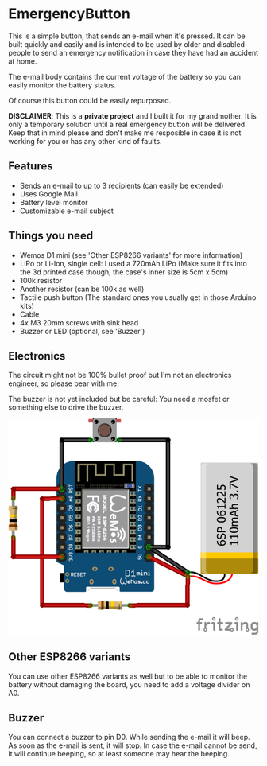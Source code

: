 # EmergencyButton

This is a simple button, that sends an e-mail when it's pressed. It can be built
quickly and easily and is intended to be used by older and disabled people to
send an emergency notification in case they have had an accident at home.

The e-mail body contains the current voltage of the battery so you can easily
monitor the battery status.

Of course this button could be easily repurposed.

**DISCLAIMER**: This is a **private project** and I built it for my grandmother.
It is only a temporary solution until a real emergency button will be delivered.
Keep that in mind please and don't make me resposible in case it is not working
for you or has any other kind of faults.

## Features

- Sends an e-mail to up to 3 recipients (can easily be extended)
- Uses Google Mail
- Battery level monitor
- Customizable e-mail subject

## Things you need

- Wemos D1 mini (see 'Other ESP8266 variants' for more information)
- LiPo or Li-Ion, single cell: I used a 720mAh LiPo (Make sure it fits into the
  3d printed case though, the case's inner size is 5cm x 5cm)
- 100k resistor
- Another resistor (can be 100k as well)
- Tactile push button (The standard ones you usually get in those Arduino kits)
- Cable
- 4x M3 20mm screws with sink head
- Buzzer or LED (optional, see 'Buzzer')

## Electronics

The circuit might not be 100% bullet proof but I'm not an electronics engineer,
so please bear with me.

The buzzer is not yet included but be careful: You need a mosfet or something
else to drive the buzzer.

![Schematics](https://github.com/timothy3001/EmergencyButton/blob/master/Other/EmergencyButton.png?raw=true)

## Other ESP8266 variants

You can use other ESP8266 variants as well but to be able to monitor the battery
without damaging the board, you need to add a voltage divider on A0.

## Buzzer

You can connect a buzzer to pin D0. While sending the e-mail it will beep. As
soon as the e-mail is sent, it will stop. In case the e-mail cannot be send, it
will continue beeping, so at least someone may hear the beeping.

